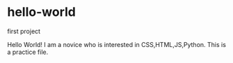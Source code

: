 # hello-world
first project

Hello World! 
I am a novice who is interested in CSS,HTML,JS,Python.
This is a practice file.
